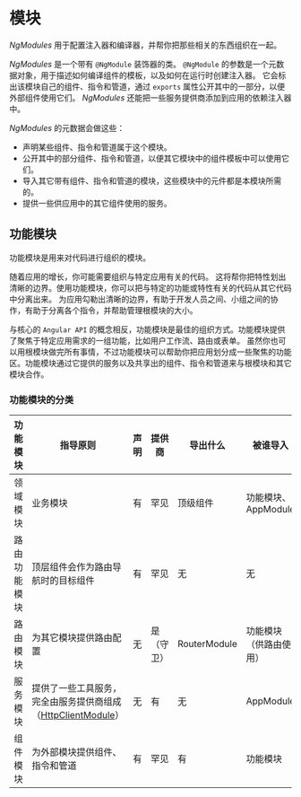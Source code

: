 # 模块
*NgModules* 用于配置注入器和编译器，并帮你把那些相关的东西组织在一起。

*NgModules* 是一个带有 `@NgModule` 装饰器的类。 `@NgModule` 的参数是一个元数据对象，用于描述如何编译组件的模板，以及如何在运行时创建注入器。 它会标出该模块自己的组件、指令和管道，通过 `exports` 属性公开其中的一部分，以便外部组件使用它们。 *NgModules* 还能把一些服务提供商添加到应用的依赖注入器中。

*NgModules* 的元数据会做这些：

- 声明某些组件、指令和管道属于这个模块。
- 公开其中的部分组件、指令和管道，以便其它模块中的组件模板中可以使用它们。
- 导入其它带有组件、指令和管道的模块，这些模块中的元件都是本模块所需的。
- 提供一些供应用中的其它组件使用的服务。

## 功能模块

功能模块是用来对代码进行组织的模块。

随着应用的增长，你可能需要组织与特定应用有关的代码。 这将帮你把特性划出清晰的边界。使用功能模块，你可以把与特定的功能或特性有关的代码从其它代码中分离出来。 为应用勾勒出清晰的边界，有助于开发人员之间、小组之间的协作，有助于分离各个指令，并帮助管理根模块的大小。

与核心的 `Angular API` 的概念相反，功能模块是最佳的组织方式。功能模块提供了聚焦于特定应用需求的一组功能，比如用户工作流、路由或表单。 虽然你也可以用根模块做完所有事情，不过功能模块可以帮助你把应用划分成一些聚焦的功能区。功能模块通过它提供的服务以及共享出的组件、指令和管道来与根模块和其它模块合作。

### 功能模块的分类

|功能模块|指导原则|声明|提供商|导出什么|被谁导入|
| ----- | ----- | ----- | ----- | ----- | ----- |
|领域模块|业务模块|有|罕见|顶级组件|功能模块、AppModule|
|路由功能模块|顶层组件会作为路由导航时的目标组件|有|罕见|无|无|
|路由模块|为其它模块提供路由配置|无|是（守卫）|RouterModule|功能模块（供路由使用）|
|服务模块|提供了一些工具服务，完全由服务提供商组成（[HttpClientModule](https://angular.cn/api/common/http/HttpClientModule)）|无|有|无|AppModule|
|组件模块|为外部模块提供组件、指令和管道|有|罕见|有|功能模块|